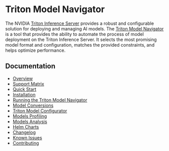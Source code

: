 <!--
Copyright (c) 2021, NVIDIA CORPORATION. All rights reserved.

Licensed under the Apache License, Version 2.0 (the "License");
you may not use this file except in compliance with the License.
You may obtain a copy of the License at

    http://www.apache.org/licenses/LICENSE-2.0

Unless required by applicable law or agreed to in writing, software
distributed under the License is distributed on an "AS IS" BASIS,
WITHOUT WARRANTIES OR CONDITIONS OF ANY KIND, either express or implied.
See the License for the specific language governing permissions and
limitations under the License.
-->
# Triton Model Navigator

The NVIDIA [Triton Inference Server](https://github.com/triton-inference-server) provides a robust and configurable solution for deploying and managing AI models. The [Triton
Model Navigator](https://github.com/triton-inference-server/model_navigator) is a tool that provides the ability to automate the process of model deployment on the Triton Inference Server.
It selects the most promising model format and configuration, matches the provided constraints, and helps optimize performance.

## Documentation

* [Overview](docs/overview.md)
* [Support Matrix](docs/support_matrix.md)
* [Quick Start](docs/quick_start.md)
* [Installation](docs/installation.md)
* [Running the Triton Model Navigator](docs/run.md)
* [Model Conversions](docs/conversion.md)
* [Triton Model Configurator](docs/triton_model_configurator.md)
* [Models Profiling](docs/profiling.md)
* [Models Analysis](docs/analysis.md)
* [Helm Charts](docs/helm_charts.md)
* [Changelog](CHANGELOG.md)
* [Known Issues](docs/known_issues.md)
* [Contributing](CONTRIBUTING.md)

